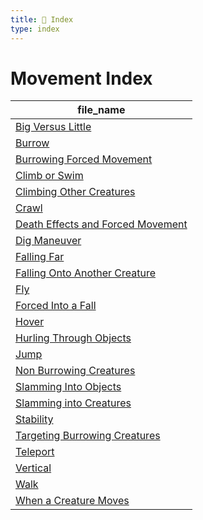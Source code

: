 ```yaml
---
title: 📑 Index
type: index
---
```


# Movement Index

| file_name                                                                         |
| --------------------------------------------------------------------------------- |
| [Big Versus Little](../Big%20Versus%20Little)                                     |
| [Burrow](../Burrow)                                                               |
| [Burrowing Forced Movement](../Burrowing%20Forced%20Movement)                     |
| [Climb or Swim](../Climb%20or%20Swim)                                             |
| [Climbing Other Creatures](../Climbing%20Other%20Creatures)                       |
| [Crawl](../Crawl)                                                                 |
| [Death Effects and Forced Movement](../Death%20Effects%20and%20Forced%20Movement) |
| [Dig Maneuver](../Dig%20Maneuver)                                                 |
| [Falling Far](../Falling%20Far)                                                   |
| [Falling Onto Another Creature](../Falling%20Onto%20Another%20Creature)           |
| [Fly](../Fly)                                                                     |
| [Forced Into a Fall](../Forced%20Into%20a%20Fall)                                 |
| [Hover](../Hover)                                                                 |
| [Hurling Through Objects](../Hurling%20Through%20Objects)                         |
| [Jump](../Jump)                                                                   |
| [Non Burrowing Creatures](../Non%20Burrowing%20Creatures)                         |
| [Slamming Into Objects](../Slamming%20Into%20Objects)                             |
| [Slamming into Creatures](../Slamming%20into%20Creatures)                         |
| [Stability](../Stability)                                                         |
| [Targeting Burrowing Creatures](../Targeting%20Burrowing%20Creatures)             |
| [Teleport](../Teleport)                                                           |
| [Vertical](../Vertical)                                                           |
| [Walk](../Walk)                                                                   |
| [When a Creature Moves](../When%20a%20Creature%20Moves)                           |

